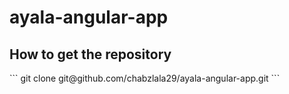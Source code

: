 ayala-angular-app
=================

<h2>How to get the repository</h2>
```
git clone git@github.com/chabzlala29/ayala-angular-app.git
```
